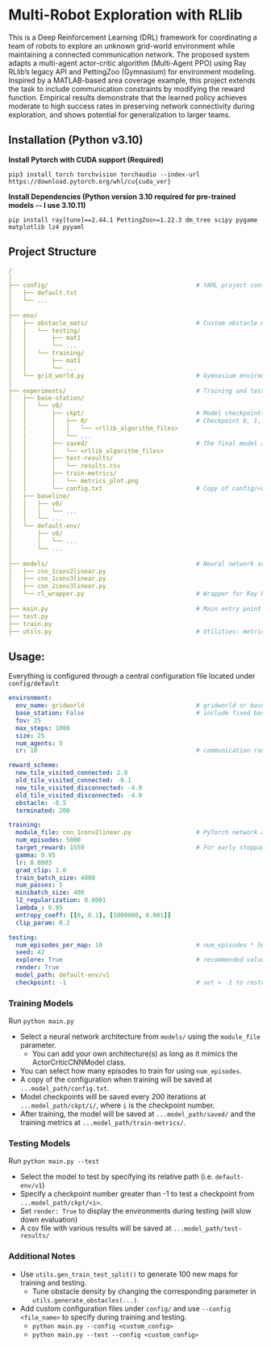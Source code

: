 # Multi-Robot Exploration with RLlib

This is a Deep Reinforcement Learning (DRL) framework for coordinating a team of robots to explore an unknown grid-world environment while maintaining a connected communication network. The proposed system adapts a multi-agent actor-critic algorithm (Multi-Agent PPO) using Ray RLlib’s legacy API and PettingZoo (Gymnasium) for environment modeling. Inspired by a MATLAB-based area coverage example, this project extends the task to include communication constraints by modifying the reward function. Empirical results demonstrate that the learned policy achieves moderate to high success rates in preserving network connectivity during exploration, and shows potential for generalization to larger teams.

## Installation (Python v3.10)

**Install Pytorch with CUDA support (Required)**
```
pip3 install torch torchvision torchaudio --index-url https://download.pytorch.org/whl/cu{cuda_ver}
```

**Install Dependencies (Python version 3.10 required for pre-trained models -- I use 3.10.11)**
```
pip install ray[tune]==2.44.1 PettingZoo>=1.22.3 dm_tree scipy pygame matplotlib lz4 pyyaml
```

## Project Structure

```YAML
/
│
├── config/                                         # YAML project config files
│   ├── default.txt
│   └── ...
│
├── env/
│   ├── obstacle_mats/                              # Custom obstacle maps (origin at top-left)
│   │   └── testing/
│   │       ├── mat1
│   │       └── ...
│   │   └── training/
│   │       ├── mat1
│   │       └── ...
│   └── grid_world.py                               # Gymnasium environment
│
├── experiments/                                    # Training and testing files split by scenario
│   ├── base-station/                               
│   │   └── v0/                                     
│   │       ├── ckpt/                               # Model checkpoint(s) during training
│   │       │   ├── 0/                              # Checkpoint 0, 1, ..., n
│   │       │   │   └── <rllib_algorithm_files>
│   │       │   └── ...
│   │       ├── saved/                              # The final model after training is finished
│   │       │   └── <rllib_algorithm_files>
│   │       ├── test-results/               
│   │       │   └── results.csv
│   │       ├── train-metrics/
│   │       │   └── metrics_plot.png
│   │       └── config.txt                          # Copy of config/<config.txt> used for training
│   ├── baseline/
│   │   ├── v0/  
│   │   │   └── ...
│   │   └── ...
│   └── default-env/
│       ├── v0/  
│       │   └── ...
│       └── ...
│
├── models/                                         # Neural network architectures
│   ├── cnn_1conv2linear.py
│   ├── cnn_1conv3linear.py
│   ├── cnn_2conv3linear.py                        
│   └── rl_wrapper.py                               # Wrapper for Ray RLlib
│
├── main.py                                         # Main entry point for training and testing
├── test.py                                         
├── train.py                                         
├── utils.py                                        # Utilities: metrics saving, map generation, argument processing
```

## Usage:

Everything is configured through a central configuration file located under ```config/default```

```yaml
environment:
  env_name: gridworld                               # gridworld or baseline
  base_station: False                               # include fixed base station
  fov: 25                                  
  max_steps: 1000                          
  size: 25
  num_agents: 5
  cr: 10                                            # communication range between agents

reward_scheme:
  new_tile_visited_connected: 2.0
  old_tile_visited_connected: -0.1
  new_tile_visited_disconnected: -4.0
  old_tile_visited_disconnected: -4.0
  obstacle: -0.5
  terminated: 200

training:
  module_file: cnn_1conv2linear.py                  # PyTorch network architecture
  num_episodes: 5000
  target_reward: 1550                               # For early stoppage
  gamma: 0.95
  lr: 0.0003
  grad_clip: 1.0
  train_batch_size: 4000
  num_passes: 5
  minibatch_size: 400
  l2_regularization: 0.0001
  lambda_: 0.95
  entropy_coeff: [[0, 0.1], [1000000, 0.001]]
  clip_param: 0.2

testing:
  num_episodes_per_map: 10                          # num_episodes * 50 maps  
  seed: 42
  explore: True                                     # recommended value: True
  render: True
  model_path: default-env/v1
  checkpoint: -1                                    # set > -1 to restore from a checkpoint (model_path/ckpt/<number>)
```

### Training Models

Run ```python main.py```

- Select a neural network architecture from ```models/``` using the ```module_file``` parameter.
  - You can add your own architecture(s) as long as it mimics the ActorCriticCNNModel class.
- You can select how many episodes to train for using ```num_episodes```.
- A copy of the configuration when training will be saved at ```...model_path/config.txt```. 
- Model checkpoints will be saved every 200 iterations at ```...model_path/ckpt/i/```, where ```i``` is the checkpoint number.
- After training, the model will be saved at ```...model_path/saved/``` and the training metrics at ```...model_path/train-metrics/```.

### Testing Models

Run ```python main.py --test```

- Select the model to test by specifying its relative path (i.e. ```default-env/v1```)
- Specify a checkpoint number greater than -1 to test a checkpoint from ```...model_path/ckpt/<i>```.
- Set ```render: True``` to display the environments during testing (will slow down evaluation)
- A csv file with various results will be saved at ```...model_path/test-results/```

### Additional Notes

- Use ```utils.gen_train_test_split()``` to generate 100 new maps for training and testing.
  - Tune obstacle density by changing the corresponding parameter in ```utils.generate_obstacles(...)```.
- Add custom configuration files under ```config/``` and use ```--config <file_name>``` to specify during training and testing.
  - ```python main.py --config <custom_config>```
  - ```python main.py --test --config <custom_config>```